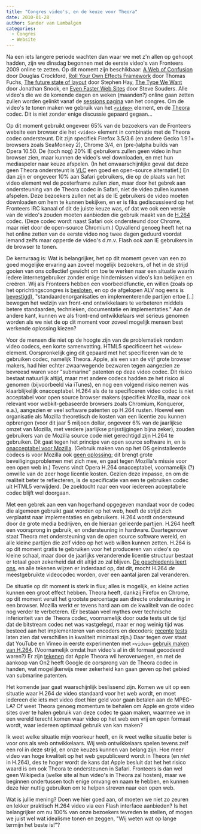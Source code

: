 ```yaml
---
title: "Congres video's, en de keuze voor Theora"
date: 2010-01-28
author: Sander van Lambalgen
categories:
  - Congres
  - Website
---
```


Na een iets langere periode wachten dan waar we met z'n allen op gehoopt hadden, zijn we dinsdag begonnen met de eerste video's van Fronteers 2009 online te zetten. Op dit moment zijn beschikbaar: [A Web of Confusion](/congres/2009/sessions/a-web-of-confusion) door Douglas Crockford, [Roll Your Own Effects Framework](/congres/2009/sessions/roll-your-own-effects-framework) door Thomas Fuchs, [The future state of layout](/congres/2009/sessions/the-future-state-of-layout) door Stephen Hay, [The Type We Want](/congres/2009/sessions/the-type-we-want-using-fonts-on-the-web) door Jonathan Snook, en [Even Faster Web Sites](/congres/2009/sessions/even-faster-web-sites) door Steve Souders. Alle video's die we de komende dagen en weken (maanden?) online gaan zetten zullen worden gelinkt vanaf de [sessions pagina](/congres/2009/sessions) van het congres. Om de video's te tonen maken we gebruik van het [`<video>`](http://www.w3.org/TR/html5/video.html#video) element, en de [Theora](http://en.wikipedia.org/wiki/Theora) codec. Dit is niet zonder enige discussie gepaard gegaan...

Op dit moment gebruikt ongeveer 65% van de bezoekers van de Fronteers website een browser die het `<video>` element in combinatie met de Theora codec ondersteunt. Dit zijn specifiek Firefox 3.5/3.6 (en andere Gecko 1.9.1+ browsers zoals SeaMonkey 2), Chrome 3/4, en (pre-)alpha builds van Opera 10.50. De (toch nog) 20% IE gebruikers zullen geen video in hun browser zien, maar kunnen de video's wel downloaden, en met hun mediaspeler naar keuze afspelen. (In het onwaarschijnlijke geval dat deze geen Theora ondersteunt is [VLC](http://www.videolan.org/vlc/) een goed en open-source alternatief.) En dan zijn er ongeveer 10% aan Safari gebruikers, die op de plaats van het video element wel de posterframe zullen zien, maar door het gebrek aan ondersteuning van de Theora codec in Safari, niet de video zullen kunnen afspelen. Deze bezoekers zullen net als de IE gebruikers de video moeten downloaden om hem te kunnen bekijken, en er is fiks gediscussieerd op het Fronteers IRC kanaal of dit de juiste keuze was, of dat we ook een versie van de video's zouden moeten aanbieden die gebruik maakt van de [H.264](http://en.wikipedia.org/wiki/H.264/MPEG-4_AVC) codec. (Deze codec wordt naast Safari ook ondersteund door Chrome, maar niet door de open-source Chromium.) Opvallend genoeg heeft het na het online zetten van de eerste video nog twee dagen geduurd voordat iemand zelfs maar opperde de video's d.m.v. Flash ook aan IE gebruikers in de browser te tonen.

De kernvraag is: Wat is belangrijker, het op dit moment geven van een zo goed mogelijke ervaring aan zoveel mogelijk bezoekers, of het in de strijd gooien van ons collectief gewicht om toe te werken naar een situatie waarin iedere internetgebruiker zonder enige hindernissen video's kan bekijken en creëren. Wij als Fronteers hebben een voorbeeldfunctie, en willen (zoals op het oprichtingscongres is [besloten](/vereniging/bestuur/notulen/18-09-07), en op de afgelopen ALV nog eens is [bevestigd](/vereniging/bestuur/notulen/27-11-2009)), "standaardenorganisaties en implementerende partijen ertoe [..] bewegen het welzijn van front-end ontwikkelaars te verbeteren middels betere standaarden, technieken, documentatie en implementaties." Aan de andere kant, kunnen we als front-end ontwikkelaars wel serieus genomen worden als we niet de op dit moment voor zoveel mogelijk mensen best werkende oplossing kiezen?

Voor de mensen die niet op de hoogte zijn van de problematiek rondom video codecs, een korte samenvatting. HTML5 specificeert het `<video>` element. Oorspronkelijk ging dit gepaard met het specificeren van de te gebruiken codec, namelijk Theora. Apple, als een van de vijf grote browser makers, had hier echter zwaarwegende bezwaren tegen aangezien ze bevreesd waren voor "submarine" patenten op deze video codec. Dit risico bestaat natuurlijk altijd, maar met andere codecs hadden ze het risico al genomen (bijvoorbeeld via iTunes), en nog een volgend risico nemen was klaarblijkelijk onacceptabel. H.264 als de te specificeren video codec is niet acceptabel voor open source browser makers (specifiek Mozilla, maar ook relevant voor webkit-gebaseerde browsers zoals Chromium, Konqueror, e.a.), aangezien er veel software patenten op H.264 rusten. Hoewel een organisatie als Mozilla theoretisch de kosten van een licentie zou kunnen opbrengen (voor dit jaar 5 miljoen dollar, ongeveer 6% van de jaarlijkse omzet van Mozilla, met verdere jaarlijkse prijsstijgingen bijna zeker), zouden gebruikers van de Mozilla source code niet gerechtigd zijn H.264 te gebruiken. Dit gaat tegen het principe van open source software in, en is [onacceptabel voor Mozilla](http://shaver.off.net/diary/2010/01/23/html5-video-and-codecs/). (Gebruik maken van op het OS geinstalleerde codecs is voor Mozilla ook [geen oplossing](http://weblogs.mozillazine.org/roc/archives/2010/01/video_freedom_a.html); dit brengt grote beveiligingsproblemen met zich mee, en gaat tegen Mozilla's missie voor een open web in.) Tevens vindt Opera H.264 onacceptabel, voornamelijk (?) omwille van de zeer hoge licentie kosten. Gezien deze impasse, en om de realiteit beter te reflecteren, is de specificatie van een te gebruiken codec uit HTML5 verwijderd. De zoektocht naar een voor iedereen acceptabele codec blijft wel doorgaan.

Met een gebrek aan een van hogerhand opgegeven mandaat voor de codec die algemeen gebruikt gaat worden op het web, heeft de strijd zich verplaatst naar implementaties en gebruikers. H.264 wordt ondersteund door de grote media bedrijven, en de hieraan gelieerde partijen. H.264 heeft een voorsprong in gebruik, en ondersteuning in hardware. Daartegenover staat Theora met ondersteuning van de open source software wereld, en alle kleine partijen die zelf video op het web willen kunnen zetten. H.264 is op dit moment gratis te gebruiken voor het produceren van video's op kleine schaal, maar door de jaarlijks veranderende licentie structuur bestaat er totaal geen zekerheid dat dit altijd zo zal blijven. [De geschiedenis leert ons](http://www.0xdeadbeef.com/weblog/2010/01/html5-video-and-h-264-what-history-tells-us-and-why-were-standing-with-the-web/), en alle tekenen wijzen er inderdaad op, dat dit, mocht H.264 _de_ meestgebruikte videocodec worden, over een aantal jaren zal veranderen.

De situatie op dit moment is sterk in flux; alles is mogelijk, en kleine acties kunnen een groot effect hebben. Theora heeft, dankzij Firefox en Chrome, op dit moment veruit het grootste percentage aan directe ondersteuning in een browser. Mozilla werkt er tevens hard aan om de kwaliteit van de codec nog verder te verbeteren. (Er bestaan veel mythes over technische inferioriteit van de Theora codec, voornamelijk door oude tests uit de tijd dat de bitstream codec net was vastgelegd, maar er nog weinig tijd was besteed aan het implementeren van encoders en decoders; [recente](http://people.xiph.org/~greg/video/ytcompare/comparison.html) [tests](http://people.xiph.org/~maikmerten/youtube/) laten zien dat verschillen in kwaliteit minimaal zijn.) Daar tegen over staat dat YouTube en Vimeo in eerste experimenten met `<video>` [gebruik maken van H.264](http://youtube-global.blogspot.com/2010/01/introducing-youtube-html5-supported.html). (Voornamelijk omdat hun video's al in dit formaat gecodeerd waren?) Er zijn [tekenen](http://lists.xiph.org/pipermail/theora/2009-July/002415.html) dat Apple Theora wil heroverwegen, en met de aankoop van On2 heeft Google de oorsprong van de Theora codec in handen, wat mogelijkerwijs meer zekerheid kan gaan geven op het gebied van submarine patenten.

Het komende jaar gaat waarschijnlijk beslissend zijn. Komen we uit op een situatie waar H.264 _de_ video standaard voor het web wordt, en moet iedereen die iets met video doet hier geld voor gaan betalen aan de MPEG-LA? Of weet Theora genoeg momentum te behalen om Apple en grote video sites over te halen gebruik van deze codec te gaan maken, waarmee we in een wereld terecht komen waar video op het web een vrij en open formaat wordt, waar iedereen optimaal gebruik van kan maken?

Ik weet welke situatie mijn voorkeur heeft, en ik weet welke situatie beter is voor ons als web ontwikkelaars. Wij web ontwikkelaars spelen tevens zelf een rol in deze strijd, en onze keuzes kunnen van belang zijn. Hoe meer video van hoge kwaliteit op het web gepubliceerd wordt in Theora (en _niet_ in H.264), des te hoger wordt de kans dat Apple besluit dat het het risico waard is om ook Theora te ondersteunen in Safari. Fronteers is dan wel geen Wikipedia (welke site al hun video's in Theora zal hosten), maar we beginnen ondertussen toch enige omvang en naam te hebben, en kunnen deze hier nuttig gebruiken om te helpen streven naar een open web.

Wat is jullie mening? Doen we hier goed aan, of moeten we niet zo zeuren en lekker praktisch H.264 video via een Flash interface aanbieden? Is het belangrijker om nu 100% van onze bezoekers tevreden te stellen, of mogen we juist wel wat idealisme tonen en zeggen, "Wij weten wat op lange termijn het beste is!"?
